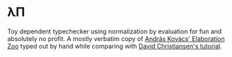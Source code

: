 # λΠ

Toy dependent typechecker using normalization by evaluation for fun and
absolutely no profit. A mostly verbatim copy of [András Kovács' Elaboration
Zoo](https://github.com/AndrasKovacs/elaboration-zoo/) typed out by hand while
comparing with [David Christiansen's
tutorial](https://davidchristiansen.dk/tutorials/nbe/).
